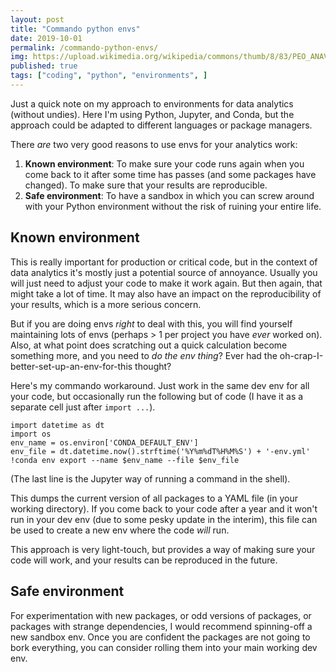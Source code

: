 ```yaml
---
layout: post
title: "Commando python envs"
date: 2019-10-01
permalink: /commando-python-envs/
img: https://upload.wikimedia.org/wikipedia/commons/thumb/8/83/PEO_ANAVS-6_NVG.jpg/640px-PEO_ANAVS-6_NVG.jpg
published: true
tags: ["coding", "python", "environments", ]
---
```


Just a quick note on my approach to environments for data analytics (without undies). Here I'm using Python, Jupyter, and Conda, but the approach could be adapted to different languages or package managers.

There *are* two very good reasons to use envs for your analytics work:

1. **Known environment**: To make sure your code runs again when you come back to it after some time has passes (and some packages have changed). To make sure that your results are reproducible.
1. **Safe environment**: To have a sandbox in which you can screw around with your Python environment without the risk of ruining your entire life.

Known environment
---

This is really important for production or critical code, but in the context of data analytics it's mostly just a potential source of annoyance. Usually you will just need to adjust your code to make it work again. But then again, that might take a lot of time. It may also have an impact on the reproducibility of your results, which is a more serious concern.

But if you are doing envs *right* to deal with this, you will find yourself maintaining lots of envs (perhaps > 1 per project you have *ever* worked on). Also, at what point does scratching out a quick calculation become something more, and you need to *do the env thing*? Ever had the oh-crap-I-better-set-up-an-env-for-this thought?

Here's my commando workaround. Just work in the same dev env for all your code, but occasionally run the following but of code (I have it as a separate cell just after `import ...`).

```
import datetime as dt
import os
env_name = os.environ['CONDA_DEFAULT_ENV']
env_file = dt.datetime.now().strftime('%Y%m%dT%H%M%S') + '-env.yml'
!conda env export --name $env_name --file $env_file
```

(The last line is the Jupyter way of running a command in the shell).

This dumps the current version of all packages to a YAML file (in your working directory). If you come back to your code after a year and it won't run in your dev env (due to some pesky update in the interim), this file can be used to create a new env where the code *will* run.

This approach is very light-touch, but provides a way of making sure your code will work, and your results can be reproduced in the future.

Safe environment
---

For experimentation with new packages, or odd versions of packages, or packages with strange dependencies, I would recommend spinning-off a new sandbox env. Once you are confident the packages are not going to bork everything, you can consider rolling them into your main working dev env.
